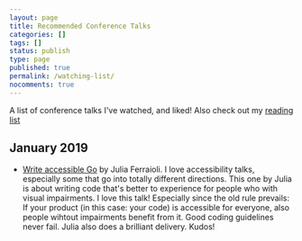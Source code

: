 ```yaml
---
layout: page
title: Recommended Conference Talks
categories: []
tags: []
status: publish
type: page
published: true
permalink: /watching-list/
nocomments: true
---
```


A list of conference talks I've watched, and liked! Also check out my [reading list](/reading-list)

## January 2019

- [Write accessible Go](https://www.youtube.com/watch?v=cVaDY0ChvOQ) by Julia Ferraioli. I love accessibility talks, especially some that go into totally different directions. This one by Julia is about writing code that's better to experience for people who with visual impairments. I love this talk! Especially since the old rule prevails: If your product (in this case: your code) is accessible for everyone, also people wihtout impairments benefit from it. Good coding guidelines never fail. Julia also does a brilliant delivery. Kudos!
